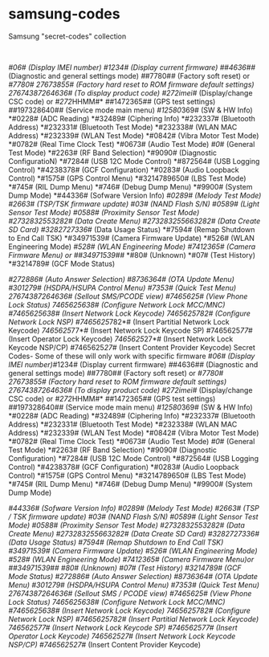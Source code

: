# samsung-codes
Samsung "secret-codes" collection 

<br>

*#06# (Display IMEI number) *#1234# (Display current firmware)
*#*#4636#*#* (Diagnostic and general settings mode)
*#*#7780#*#* (Factory soft reset)
or *#7780#
*2767*3855# (Factory hard reset to ROM firmware default settings) *2767*4387264636# (To display product code)
*#272*imei#* (Display/change CSC code)
or *#272*HHMM#*
*#*#1472365#*#* (GPS test settings) *#*#197328640#*#* (Service mode main menu)
*#12580*369# (SW & HW Info)
*#0228# (ADC Reading)
*#32489# (Ciphering Info)
*#232337# (Bluetooth Address)
*#232331# (Bluetooth Test Mode) *#232338# (WLAN MAC Address) *#232339# (WLAN Test Mode) *#0842# (Vibra Motor Test Mode) *#0782# (Real Time Clock Test) *#0673# (Audio Test Mode) *#0*# (General Test Mode) *#2263# (RF Band Selection) *#9090# (Diagnostic ConfiguratioN) *#7284# (USB 12C Mode Control) *#872564# (USB Logging Control) *#4238378# (GCF Configuration) *#0283# (Audio Loopback Control) *#1575# (GPS Control Menu) *#3214789650# (LBS Test Mode) *#745# (RIL Dump Menu) *#746# (Debug Dump Menu)
*#9900# (System Dump Mode)
*#44336# (Sofware Version Info)
*#0289# (Melody Test Mode)
*#2663# (TSP/TSK firmware update)
*#03# (NAND Flash S/N)
*#0589# (Light Sensor Test Mode)
*#0588# (Proximity Sensor Test Mode)
*#273283*255*3282*# (Data Create Menu) *#273283*255*663282*# (Data Create SD Card) *#3282*727336*# (Data Usage Status)
*#7594# (Remap Shutdown to End Call TSK)
*#34971539# (Camera Firmware Update)
*#526# (WLAN Engineering Mode)
*#528# (WLAN Engineering Mode)
*#7412365# (Camera Firmware Menu) or *#*#34971539#*#*
*#80# (Unknown)
*#07# (Test History)
*#3214789# (GCF Mode Status)


*#272886# (Auto Answer Selection) *#8736364# (OTA Update Menu)
*#301279# (HSDPA/HSUPA Control Menu)
*#7353# (Quick Test Menu)
*2767*4387264636# (Sellout SMS/PCODE view)
*#7465625# (View Phone Lock Status)
*7465625*638*# (Configure Network Lock MCC/MNC) #7465625*638*# (Insert Network Lock Keycode)
*7465625*782*# (Configure Network Lock NSP)
#7465625*782*# (Insert Partitial Network Lock Keycode) *7465625*77*# (Insert Network Lock Keycode SP)
#7465625*77*# (Insert Operator Lock Keycode)
*7465625*27*# (Insert Network Lock Keycode NSP/CP) #7465625*27*# (Insert Content Provider Keycode)
Secret Codes- Some of these will only work with specific firmware
*#06# (Display IMEI number)*#1234# (Display current firmware) *#*#4636#*#* (Diagnostic and general settings mode)
*#*#7780#*#* (Factory soft reset) or *#7780#
*2767*3855# (Factory hard reset to ROM firmware default settings)
*2767*4387264636# (To display product code)
*#272*imei#* (Display/change CSC code) or *#272*HHMM#*
*#*#1472365#*#* (GPS test settings)
*#*#197328640#*#* (Service mode main menu)
*#12580*369# (SW & HW Info)
*#0228# (ADC Reading)
*#32489# (Ciphering Info)
*#232337# (Bluetooth Address)
*#232331# (Bluetooth Test Mode)
*#232338# (WLAN MAC Address) *#232339# (WLAN Test Mode) *#0842# (Vibra Motor Test Mode)
*#0782# (Real Time Clock Test)
*#0673# (Audio Test Mode)
*#0*# (General Test Mode)
*#2263# (RF Band Selection) *#9090# (Diagnostic Configuration) *#7284# (USB 12C Mode Control) *#872564# (USB Logging Control) *#4238378# (GCF Configuration) *#0283# (Audio Loopback Control) *#1575# (GPS Control Menu) *#3214789650# (LBS Test Mode) *#745# (RIL Dump Menu) *#746# (Debug Dump Menu)
*#9900# (System Dump Mode)


*#44336# (Sofware Version Info)
*#0289# (Melody Test Mode)
*#2663# (TSP / TSK firmware update)
*#03# (NAND Flash S/N)
*#0589# (Light Sensor Test Mode)
*#0588# (Proximity Sensor Test Mode) *#273283*255*3282*# (Data Create Menu) *#273283*255*663282*# (Data Create SD Card) *#3282*727336*# (Data Usage Status)
*#7594# (Remap Shutdown to End Call TSK)
*#34971539# (Camera Firmware Update)
*#526# (WLAN Engineering Mode)
*#528# (WLAN Engineering Mode)
*#7412365# (Camera Firmware Menu)or *#*#34971539#*#*
*#80# (Unknown)
*#07# (Test History)
*#3214789# (GCF Mode Status)
*#272886# (Auto Answer Selection)
*#8736364# (OTA Update Menu)
*#301279# (HSDPA/HSUPA Control Menu)
*#7353# (Quick Test Menu)
*2767*4387264636# (Sellout SMS / PCODE view)
*#7465625# (View Phone Lock Status)
*7465625*638*# (Configure Network Lock MCC/MNC)
#7465625*638*# (Insert Network Lock Keycode)
*7465625*782*# (Configure Network Lock NSP)
#7465625*782*# (Insert Partitial Network Lock Keycode) *7465625*77*# (Insert Network Lock Keycode SP)
#7465625*77*# (Insert Operator Lock Keycode)
*7465625*27*# (Insert Network Lock Keycode NSP/CP) #7465625*27*# (Insert Content Provider Keycode)
